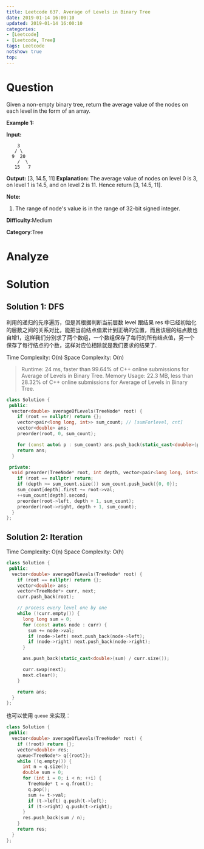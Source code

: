 ```yaml
---
title: Leetcode 637. Average of Levels in Binary Tree
date: 2019-01-14 16:00:10
updated: 2019-01-14 16:00:10
categories: 
- [Leetcode]
- [Leetcode, Tree]
tags: Leetcode
notshow: true
top:
---
```


# Question

Given a non-empty binary tree, return the average value of the nodes on each level in the form of an array.

**Example 1:**  

**Input:**

```
    3
   / \
  9  20
    /  \
   15   7

```

**Output:** [3, 14.5, 11]
**Explanation:**
The average value of nodes on level 0 is 3,  on level 1 is 14.5, and on level 2 is 11. Hence return [3, 14.5, 11].

**Note:**  

1. The range of node's value is in the range of 32-bit signed integer.

**Difficulty**:Medium

**Category**:Tree

<!-- more -->

# Analyze

# Solution

## Solution 1: DFS

利用的递归的先序遍历，但是其根据判断当前层数 level 跟结果 res 中已经初始化的层数之间的关系对比，能把当前结点值累计到正确的位置，而且该层的结点数也自增1，这样我们分别求了两个数组，一个数组保存了每行的所有结点值，另一个保存了每行结点的个数，这样对应位相除就是我们要求的结果了.

Time Complexity: O(n)
Space Complexity: O(n)

> Runtime: 24 ms, faster than 99.64% of C++ online submissions for Average of Levels in Binary Tree.
> Memory Usage: 22.3 MB, less than 28.32% of C++ online submissions for Average of Levels in Binary Tree.

```cpp
class Solution {
 public:
  vector<double> averageOfLevels(TreeNode* root) {
    if (root == nullptr) return {};
    vector<pair<long long, int>> sum_count; // [sumForlevel, cnt]
    vector<double> ans;
    preorder(root, 0, sum_count);

    for (const auto& p : sum_count) ans.push_back(static_cast<double>(p.first) / p.second);
    return ans;
  }

 private:
  void preorder(TreeNode* root, int depth, vector<pair<long long, int>>& sum_count) {
    if (root == nullptr) return;
    if (depth >= sum_count.size()) sum_count.push_back({0, 0});
    sum_count[depth].first += root->val;
    ++sum_count[depth].second;
    preorder(root->left, depth + 1, sum_count);
    preorder(root->right, depth + 1, sum_count);
  }
};
```

## Solution 2: Iteration

Time Complexity: O(n)
Space Complexity: O(h)

```cpp
class Solution {
 public:
  vector<double> averageOfLevels(TreeNode* root) {
    if (root == nullptr) return {};
    vector<double> ans;
    vector<TreeNode*> curr, next;
    curr.push_back(root);

    // process every level one by one
    while (!curr.empty()) {
      long long sum = 0;
      for (const auto& node : curr) {
        sum += node->val;
        if (node->left) next.push_back(node->left);
        if (node->right) next.push_back(node->right);
      }

      ans.push_back(static_cast<double>(sum) / curr.size());

      curr.swap(next);
      next.clear();
    }

    return ans;
  }
};
```

也可以使用 `queue` 来实现：

```cpp
class Solution {
 public:
  vector<double> averageOfLevels(TreeNode* root) {
    if (!root) return {};
    vector<double> res;
    queue<TreeNode*> q{{root}};
    while (!q.empty()) {
      int n = q.size();
      double sum = 0;
      for (int i = 0; i < n; ++i) {
        TreeNode* t = q.front();
        q.pop();
        sum += t->val;
        if (t->left) q.push(t->left);
        if (t->right) q.push(t->right);
      }
      res.push_back(sum / n);
    }
    return res;
  }
};
```